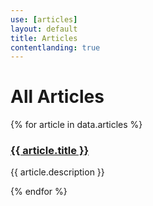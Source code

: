 ```yaml
---
use: [articles]
layout: default
title: Articles
contentlanding: true
---
```



<div class="container article">
  <div class="col-md-9">
  <h1>All Articles</h1>
    {% for article in data.articles %}
        <article>
          <h3><a href="{{ article.url }}">{{ article.title }}</a></h3>
          <p> {{ article.description }} </p>  
          </article>
    {% endfor %}
</div>
<!--<div class="categories col-md-3">
{% include("doclist.html") %}
</div>-->
</div>
